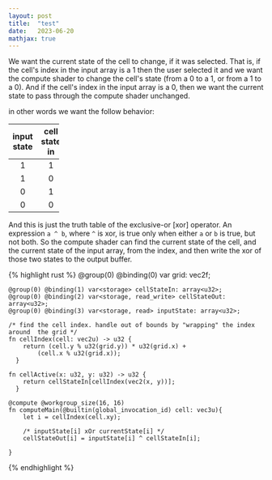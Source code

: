 ```yaml
---
layout: post
title:  "test"
date:   2023-06-20
mathjax: true
---
```


We want the current state of the cell to change, if it was selected. That is, if the cell's index in the input array is a 1 then the user selected it and we want the compute shader to change the cell's state (from a 0 to a 1, or from a 1 to a 0). And if the cell's index in the input array is a 0, then we want the current state to pass through the compute shader unchanged. 

in other words we want the follow behavior:

<table style="
    width: 100px;
">
  <thead>
    <tr>
      <th style="text-align: center">input state</th>
      <th style="text-align: center">cell state in</th>
      <th style="text-align: center">cell state out</th>
    </tr>
  </thead>
  <tbody>
    <tr>
      <td style="text-align: center">1</td>
      <td style="text-align: center">1</td>
      <td style="text-align: center">0</td>
    </tr>
    <tr>
      <td style="text-align: center">1</td>
      <td style="text-align: center">0</td>
      <td style="text-align: center">1</td>
    </tr>
    <tr>
      <td style="text-align: center">0</td>
      <td style="text-align: center">1</td>
      <td style="text-align: center">1</td>
    </tr>
    <tr>
      <td style="text-align: center">0</td>
      <td style="text-align: center">0</td>
      <td style="text-align: center">0</td>
    </tr>
  </tbody>
</table>

And this is just the truth table of the exclusive-or \[xor\] operator. An expression ``` a ^ b ```, where ``` ^ ``` is xor, is true only when either ``` a ``` or ``` b ``` is true, but not both. So the compute shader can find the current state of the cell, and the current state of the input array, from the index, and then write the xor of those two states to the output buffer.

{% highlight rust %}
@group(0) @binding(0) var<uniform> grid: vec2f;

    @group(0) @binding(1) var<storage> cellStateIn: array<u32>;
    @group(0) @binding(2) var<storage, read_write> cellStateOut: array<u32>;
    @group(0) @binding(3) var<storage, read> inputState: array<u32>;

    /* find the cell index. handle out of bounds by "wrapping" the index around  the grid */
    fn cellIndex(cell: vec2u) -> u32 {
        return (cell.y % u32(grid.y)) * u32(grid.x) +
            (cell.x % u32(grid.x));
      }
    
    fn cellActive(x: u32, y: u32) -> u32 {
        return cellStateIn[cellIndex(vec2(x, y))];
      }

    @compute @workgroup_size(16, 16)
    fn computeMain(@builtin(global_invocation_id) cell: vec3u){
        let i = cellIndex(cell.xy);

        /* inputState[i] xOr currentState[i] */
        cellStateOut[i] = inputState[i] ^ cellStateIn[i];
            
    }
{% endhighlight %}